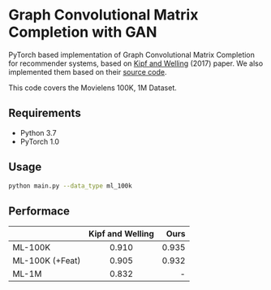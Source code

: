 # Graph Convolutional Matrix Completion with GAN

PyTorch based implementation of Graph Convolutional Matrix Completion for recommender systems, based on [Kipf and Welling](https://arxiv.org/abs/1706.02263) (2017) paper. We also implemented them based on their [source code](https://github.com/riannevdberg/gc-mc).

This code  covers the Movielens 100K, 1M Dataset.  


## Requirements


  * Python 3.7
  * PyTorch 1.0

## Usage


```bash
python main.py --data_type ml_100k 
```
## Performace


|               | Kipf and Welling  | Ours  |
| ------------- |:-------------:| -----:|
| ML-100K       | 0.910         | 0.935 |
| ML-100K (+Feat)| 0.905        | 0.932 |
| ML-1M         | 0.832         |    -  |
